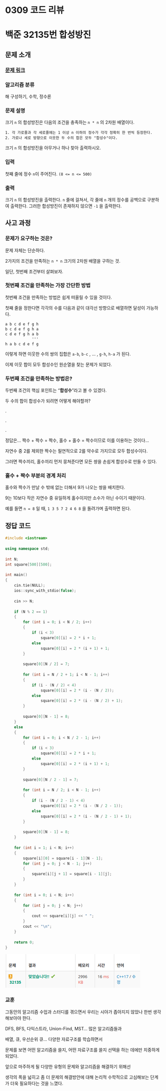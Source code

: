 # 0309 코드 리뷰

# 백준 32135번 합성방진

## 문제 소개

### [문제 링크](https://www.acmicpc.net/problem/32135)

### 알고리즘 분류

해 구성하기, 수학, 정수론

### 문제 설명

크기 `n` 의 합성방진은 다음의 조건을 충족하는 `n * n` 의 2차원 배열이다.

```
1. 각 가로줄과 각 세로줄에는 1 이상 n 이하의 정수가 각각 정확히 한 번씩 등장한다.
2. 가로나 세로 방향으로 이웃한 두 수의 합은 모두 "합성수"이다.
```

크기 `n` 의 합성방진을 아무거나 하나 찾아 출력하시오.

### 입력

첫째 줄에 정수 `n`이 주어진다. `(8 <= n <= 500)` 

### 출력

크기 `n` 의 합성방진을 출력한다. `n` 줄에 걸쳐서, 각 줄에 `n` 개의 정수를 공백으로 구분하여 출력한다. 그러한 합성방진이 존재하지 않으면 `-1` 을 출력한다.

## 사고 과정

### 문제가 요구하는 것은?

문제 자체는 단순하다.

2가지의 조건을 만족하는 `n * n` 크기의 2차원 배열을 구하는 것.

일단, 첫번째 조건부터 살펴보자.

### 첫번째 조건을 만족하는 가장 간단한 방법

첫번째 조건을 만족하는 방법은 쉽게 떠올릴 수 있을 것이다.

첫째 줄을 정한다면 각각의 수를 다음과 같이 대각선 방향으로 배열하면 달성이 가능하다.

```
a b c d e f g h
b c d e f g h a
c d e f g h a b
			'''
h a b c d e f g
```

이렇게 하면 이웃한 수의 쌍의 집합은 `a-b`, `b-c` , … , `g-h`, `h-a` 가 된다.

이제 이웃 합이 모두 합성수인 원순열을 찾는 문제가 되었다.

### 두번째 조건을 만족하는 방법은?

두번째 조건의 핵심 포인트는 “**합성수**”라고 볼 수 있겠다.

두 수의 합이 합성수가 되려면 어떻게 해야할까?

.

.

.

정답은… 짝수 + 짝수 = 짝수, 홀수 + 홀수 = 짝수이므로 이를 이용하는 것이다…

자연수 중 2를 제외한 짝수는 필연적으로 2를 약수로 가지므로 모두 합성수이다.

그러면 짝수끼리, 홀수끼리 먼저 뭉쳐준다면 모든 쌍을 손쉽게 합성수로 만들 수 있다.

### 홀수 + 짝수 부분의 경계 처리

홀수와 짝수가 만날 수 밖에 없는 더해서 9가 나오는 쌍을 배치한다.

9는 10보다 작은 자연수 중 유일하게 홀수이지만 소수가 아닌 수이기 때문이다.

예를 들면 `n = 8` 일 때, `1 3 5 7 2 4 6 8` 을 돌려가며 출력하면 된다.

## 정답 코드

```cpp
#include <iostream>

using namespace std;

int N;
int square[500][500];

int main()
{
	cin.tie(NULL);
	ios::sync_with_stdio(false);

	cin >> N;
	
	if (N % 2 == 1)
	{
		for (int i = 0; i < N / 2; i++)
		{
			if (i < 3)
				square[0][i] = 2 * i + 1;
			else
				square[0][i] = 2 * (i + 1) + 1;
		}
		
		square[0][N / 2] = 7;

		for (int i = N / 2 + 1; i < N - 1; i++)
		{
			if (i - (N / 2) < 4)
				square[0][i] = 2 * (i - (N / 2));
			else
				square[0][i] = 2 * (i - (N / 2) + 1);
		}

		square[0][N - 1] = 8;
	}
	else
	{
		for (int i = 0; i < N / 2 - 1; i++)
		{
			if (i < 3)
				square[0][i] = 2 * i + 1;
			else
				square[0][i] = 2 * (i + 1) + 1;
		}

		square[0][N / 2 - 1] = 7;

		for (int i = N / 2; i < N - 1; i++)
		{
			if (i - (N / 2 - 1) < 4)
				square[0][i] = 2 * (i - (N / 2 - 1));
			else
				square[0][i] = 2 * (i - (N / 2 - 1) + 1);
		}

		square[0][N - 1] = 8;
	}

	for (int i = 1; i < N; i++)
	{
		square[i][0] = square[i - 1][N - 1];
		for (int j = 0; j < N - 1; j++)
		{
			square[i][j + 1] = square[i - 1][j];
		}
	}

	for (int i = 0; i < N; i++)
	{
		for (int j = 0; j < N; j++)
		{
			cout << square[i][j] << " ";
		}
		cout << "\n";
	}

	return 0;
}
```

![image.png](image.png)

### 교훈

그동안의 알고리즘 수업과 스터디를 겪으면서 우리는 시야가 좁아지지 않았나 한번 생각해보아야 한다.

 DFS, BFS, 다익스트라, Union-Find, MST… 많은 알고리즘들과

배열, 큐, 우선순위 큐… 다양한 자료구조를 학습하면서

문제를 보면 어떤 알고리즘을 쓸지, 어떤 자료구조를 쓸지 선택을 하는 데에만 치중하게 되었다.

앞으로 마주하게 될 다양한 유형의 문제와 알고리즘을 해결하기 위해선

생각의 폭을 넓히고 좀 더 문제의 해결방안에 대해 논리적 수학적으로 고심해보는 단계가 더욱 필요하다는 것을 느꼈다.